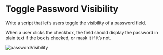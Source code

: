 # Toggle Password Visibility
Write a script that let’s users toggle the visibility of a password field.

When a user clicks the checkbox, the field should display the password in plain text if the box is checked, or mask it if it’s not.

![passwordVisibility](https://user-images.githubusercontent.com/44428775/95881307-c0fd6280-0d78-11eb-89a1-ead05851d501.gif)

